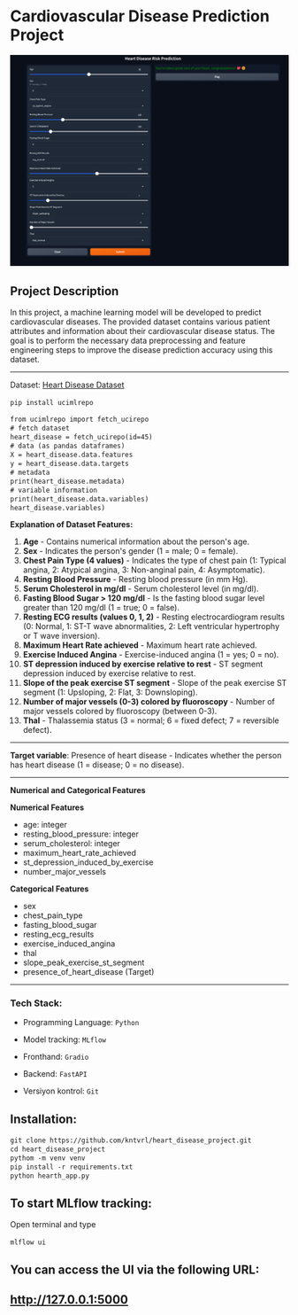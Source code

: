 # Cardiovascular Disease Prediction Project

<img src="./heart_app.png" alt="Local Image" width="1000"/>

## Project Description
In this project, a machine learning model will be developed to predict cardiovascular diseases. The provided dataset contains various patient attributes and information about their cardiovascular disease status. The goal is to perform the necessary data preprocessing and feature engineering steps to improve the disease prediction accuracy using this dataset.


---

Dataset: [Heart Disease Dataset](https://archive.ics.uci.edu/dataset/45/heart+disease)


```pip install ucimlrepo```

```
from ucimlrepo import fetch_ucirepo 
# fetch dataset 
heart_disease = fetch_ucirepo(id=45) 
# data (as pandas dataframes) 
X = heart_disease.data.features 
y = heart_disease.data.targets 
# metadata 
print(heart_disease.metadata) 
# variable information 
print(heart_disease.data.variables)
heart_disease.variables)
```

**Explanation of Dataset Features:**

1. **Age** - Contains numerical information about the person's age.
2. **Sex** - Indicates the person's gender (1 = male; 0 = female).
3. **Chest Pain Type (4 values)** - Indicates the type of chest pain (1: Typical angina, 2: Atypical angina, 3: Non-anginal pain, 4: Asymptomatic).
4. **Resting Blood Pressure** - Resting blood pressure (in mm Hg).
5. **Serum Cholesterol in mg/dl** - Serum cholesterol level (in mg/dl).
6. **Fasting Blood Sugar > 120 mg/dl** - Is the fasting blood sugar level greater than 120 mg/dl (1 = true; 0 = false).
7. **Resting ECG results (values 0, 1, 2)** - Resting electrocardiogram results (0: Normal, 1: ST-T wave abnormalities, 2: Left ventricular hypertrophy or T wave inversion).
8. **Maximum Heart Rate achieved** - Maximum heart rate achieved.
9. **Exercise Induced Angina** - Exercise-induced angina (1 = yes; 0 = no).
10. **ST depression induced by exercise relative to rest** - ST segment depression induced by exercise relative to rest.
11. **Slope of the peak exercise ST segment** - Slope of the peak exercise ST segment (1: Upsloping, 2: Flat, 3: Downsloping).
12. **Number of major vessels (0-3) colored by fluoroscopy** - Number of major vessels colored by fluoroscopy (between 0-3).
13. **Thal** - Thalassemia status (3 = normal; 6 = fixed defect; 7 = reversible defect).


---

**Target variable**: Presence of heart disease - Indicates whether the person has heart disease (1 = disease; 0 = no disease).


---

**Numerical and Categorical Features**

**Numerical Features**
- age: integer
- resting_blood_pressure: integer
- serum_cholesterol: integer
- maximum_heart_rate_achieved
- st_depression_induced_by_exercise
- number_major_vessels

**Categorical Features**
- sex
- chest_pain_type
- fasting_blood_sugar
- resting_ecg_results
- exercise_induced_angina
- thal
- slope_peak_exercise_st_segment
- presence_of_heart_disease (Target)


---

### Tech Stack:

- Programming Language: `Python`   
      
- Model tracking: `MLflow`
  
- Fronthand: `Gradio`
  
- Backend: `FastAPI`
  
- Versiyon kontrol: `Git`

## Installation:
```
git clone https://github.com/kntvrl/heart_disease_project.git
cd heart_disease_project
pythom -m venv venv
pip install -r requirements.txt
python hearth_app.py
```

## To start MLflow tracking:
Open terminal and type

`mlflow ui `

## You can access the UI via the following URL:
## http://127.0.0.1:5000

